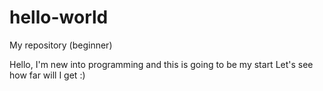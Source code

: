 # hello-world
My repository (beginner)

Hello,
I'm new into programming and this is going to be my start
Let's see how far will I get :)
